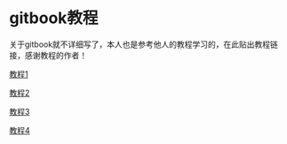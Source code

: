 
# gitbook教程

关于gitbook就不详细写了，本人也是参考他人的教程学习的，在此贴出教程链接，感谢教程的作者！

[教程1](https://snowdreams1006.github.io/gitbook-official/zh/)

[教程2](http://www.chengweiyang.cn/gitbook/)

[教程3](https://morrowind.gitbooks.io/gitbook_notes/)

[教程4](https://www.jianshu.com/p/09a1cac0a0d0)
